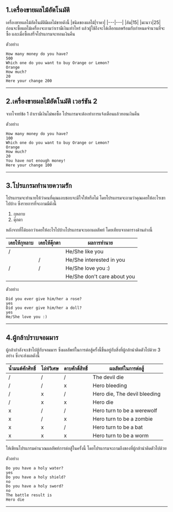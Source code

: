## 1.เครื่องขายผลไม้อัตโนมัติ
เครื่องขายผลไม้อัตโนมัติมีผลไม้ขายดังนี้
|ชนิดของผลไม้|ราคา|
|---|---|
|ส้ม|15|
|มะนาว|25|
ก่อนจะซื้อผลไม้เครื่องจะถามว่าเรามีเงินเท่าไหร่ แล้วผู้ใช้ถึงจะได้เลือกผลพร้อมกับกำหนดจำนวนที่จะซื้อ และเมื่อซื้อเสร็จโปรแกรมจะทอนเงินคืน

ตัวอย่าง

```
How many money do you have?
500
Which one do you want to buy Orange or Lemon?
Orange
How much?
20
Here your change 200
```
---
## 2.เครื่องขายผลไม้อัตโนมัติ เวอร์ชัน 2
จากโจทย์ข้อ 1 ถ้าเรามีเงินไม่พอซื้อ โปรแกรมจะต้องทำการแจ้งเตือนแล้วทอนเงินคืน

ตัวอย่าง

```
How many money do you have?
100
Which one do you want to buy Orange or Lemon?
Orange
How much?
20
You have not enough money!
Here your change 100
```
---
## 3.โปรแกรมทำนายความรัก
โปรแกรมจะทำนายให้ว่าคนที่คุณแอบชอบจะมีใจให้หรือไม่ โดยโปรแกรมจะถามว่าคุณเคยให้อะไรเขาไปบ้าง ซึ่งรายการที่จะถามมีดังนี้
 1. กุหลาบ
 1. ตุ๊กตา

หลังจากที่ได้บอกว่าเคยให้อะไรไปบ้างโปรแกรมจะบอกผลลัพท์ โดยเทียบจากตารางด้านล่างนี้

|เคยให้กุหลาบ|เคยให้ตุ๊กตา|ผลการทำนาย|
|---|---|---|
|/||He/She like you|
||/|He/She interested in you|
|/|/|He/She love you :)|
|||He/She don't care about you|

ตัวอย่าง
```
Did you ever give him/her a rose?
yes
Did you ever give him/her a doll?
yes
He/She love you :)
```
---
## 4.ผู้กล้าปราบจอมมาร
ผู้กล้ากำลังจะเข้าไปสู้กับจอมมาร ซึ่งผลลัพท์ในการต่อสู้ครั้งนี้ขึ้นอยู่กับสิ่งที่ผู้กล้านำติดตัวไปด้วย 3 อย่าง ซึ่งจะส่งผลดังนี้

|น้ำมนต์ศักศิทธิ์|โล่ห์วิเศษ|ดาบศักดิ์สิทธิ์|ผลลัพท์ในการต่อสู้|
|---|---|---|---|
|/|/|/|The devil die|
|/|/|x|Hero bleeding|
|/|x|/|Hero die, The devil bleeding|
|/|x|x|Hero die|
|x|/|/|Hero turn to be a werewolf|
|x|/|x|Hero turn to be a zombie|
|x|x|/|Hero turn to be a bat|
|x|x|x|Hero turn to be a worm|

ให้เขียนโปรแกรมคำนวณผลลัพท์การต่อสู้ในครั้งนี้ โดยโปรแกรมจะถามถึงของที่ผู้กล้านำติดตัวไปด้วย

ตัวอย่าง
```
Do you have a holy water?
yes
Do you have a holy shield?
no
Do you have a holy sword?
no
The battle result is
Hero die
```
---
